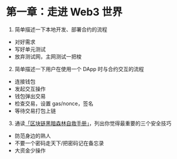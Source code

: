 # 第一章：走进 Web3 世界

1. 简单描述一下本地开发、部署合约的流程

-   对好需求
-   写好单元测试
-   放弃测试网，主网测试一把梭

2. 简单描述一下用户在使用一个 DApp 时与合约交互的流程

-   连接钱包
-   发起交互操作
-   钱包弹出交易
-   检查交易，设置 gas/nonce，签名
-   等待交易打包上链

3. 通读[「区块链黑暗森林自救手册」](https://github.com/slowmist/Blockchain-dark-forest-selfguard-handbook/blob/main/README_CN.md)，列出你觉得最重要的三个安全技巧

-   防范身边的熟人
-   不要一个密码走天下/把密码记在备忘录
-   大资金少操作
